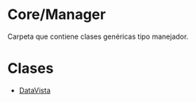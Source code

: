 # Core/Manager
Carpeta que contiene clases genéricas tipo manejador.

# Clases
- [DataVista](DataVista.md)
